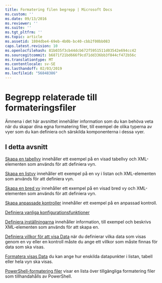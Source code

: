 ```yaml
---
title: Formatering filen begrepp | Microsoft Docs
ms.custom: ''
ms.date: 09/13/2016
ms.reviewer: ''
ms.suite: ''
ms.tgt_pltfrm: ''
ms.topic: article
ms.assetid: 1804dbe4-69eb-4b0b-bc40-cbb2f00bb083
caps.latest.revision: 10
ms.openlocfilehash: 81b035f3cb44dcb672f5951511d03542e694cc42
ms.sourcegitcommit: b6871f21bd666f9cd71dd336bb3f844cf472b56c
ms.translationtype: MT
ms.contentlocale: sv-SE
ms.lasthandoff: 02/03/2019
ms.locfileid: "56848386"
---
```

# <a name="formatting-file-concepts"></a>Begrepp relaterade till formateringsfiler

Ämnena i det här avsnittet innehåller information som du kan behöva veta när du skapar dina egna formatering filer, till exempel de olika typerna av vyer som du kan definiera och särskilda komponenterna i dessa vyer.

## <a name="in-this-section"></a>I detta avsnitt

[Skapa en tabellvy](./creating-a-table-view.md) innehåller ett exempel på en visad tabellvy och XML-elementen som används för att definiera vyn.

[Skapa en listvy](./creating-a-list-view.md) innehåller ett exempel på en vy i listan och XML-elementen som används för att definiera vyn.

[Skapa en bred vy](./creating-a-wide-view.md) innehåller ett exempel på en visad bred vy och XML-elementen som används för att definiera vyn.

[Skapa anpassade kontroller](./creating-custom-controls.md) innehåller ett exempel på en anpassad kontroll.

[Definiera vanliga konfigurationsfunktioner](./defining-common-configuration-features.md)

[Definiera inställningarna](./defining-selection-sets.md) innehåller information, till exempel och beskrivs XML-elementen som används för att skapa en.

[Definiera villkor för att visa Data](./defining-conditions-for-displaying-data.md) när du definierar vilka data som visas genom en vy eller en kontroll måste du ange ett villkor som måste finnas för data som ska visas.

[Formatera visas Data](./formatting-displayed-data.md) du kan ange hur enskilda datapunkter i listan, tabell eller hela vyn ska visas.

[PowerShell-formatering filer](./powershell-formatting-files.md) visar en lista över tillgängliga formatering filer som tillhandahålls av PowerShell.
